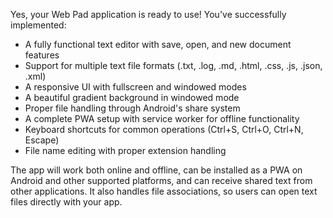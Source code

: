 Yes, your Web Pad application is ready to use! You've successfully implemented:
- A fully functional text editor with save, open, and new document features
- Support for multiple text file formats (.txt, .log, .md, .html, .css, .js, .json, .xml)
- A responsive UI with fullscreen and windowed modes
- A beautiful gradient background in windowed mode
- Proper file handling through Android's share system
- A complete PWA setup with service worker for offline functionality
- Keyboard shortcuts for common operations (Ctrl+S, Ctrl+O, Ctrl+N, Escape)
- File name editing with proper extension handling

The app will work both online and offline, can be installed as a PWA on Android and other supported platforms, and can receive shared text from other applications. It also handles file associations, so users can open text files directly with your app.




